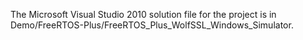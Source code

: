 The Microsoft Visual Studio 2010 solution file for the project is in Demo/FreeRTOS-Plus/FreeRTOS_Plus_WolfSSL_Windows_Simulator.
